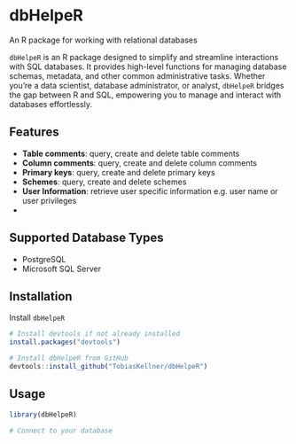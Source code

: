 # dbHelpeR

An R package for working with relational databases

`dbHelpeR` is an R package designed to simplify and streamline interactions with SQL databases. It provides high-level functions for managing database schemas, metadata, and other common administrative tasks. Whether you’re a data scientist, database administrator, or analyst, `dbHelpeR` bridges the gap between R and SQL, empowering you to manage and interact with databases effortlessly.


## Features

- **Table comments**: query, create and delete table comments
- **Column comments**: query, create and delete column comments
- **Primary keys**: query, create and delete primary keys
- **Schemes**: query, create and delete schemes
- **User Information**: retrieve user specific information e.g. user name or user privileges
- 

## Supported Database Types

- PostgreSQL
- Microsoft SQL Server


## Installation

Install `dbHelpeR`

```r
# Install devtools if not already installed
install.packages("devtools")

# Install dbHelpeR from GitHub
devtools::install_github("TobiasKellner/dbHelpeR")
```

## Usage

```r
library(dbHelpeR)

# Connect to your database
```
